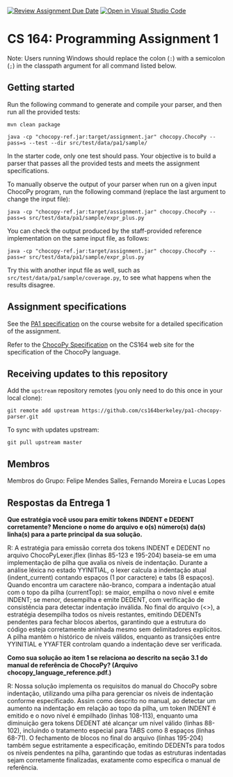 [![Review Assignment Due Date](https://classroom.github.com/assets/deadline-readme-button-22041afd0340ce965d47ae6ef1cefeee28c7c493a6346c4f15d667ab976d596c.svg)](https://classroom.github.com/a/4nHL7_6-)
[![Open in Visual Studio Code](https://classroom.github.com/assets/open-in-vscode-2e0aaae1b6195c2367325f4f02e2d04e9abb55f0b24a779b69b11b9e10269abc.svg)](https://classroom.github.com/online_ide?assignment_repo_id=18895483&assignment_repo_type=AssignmentRepo)
# CS 164: Programming Assignment 1

[PA1 Specification]: https://drive.google.com/open?id=1oYcJ5iv7Wt8oZNS1bEfswAklbMxDtwqB
[ChocoPy Specification]: https://drive.google.com/file/d/1mrgrUFHMdcqhBYzXHG24VcIiSrymR6wt

Note: Users running Windows should replace the colon (`:`) with a semicolon (`;`) in the classpath argument for all command listed below.

## Getting started

Run the following command to generate and compile your parser, and then run all the provided tests:

    mvn clean package

    java -cp "chocopy-ref.jar:target/assignment.jar" chocopy.ChocoPy --pass=s --test --dir src/test/data/pa1/sample/

In the starter code, only one test should pass. Your objective is to build a parser that passes all the provided tests and meets the assignment specifications.

To manually observe the output of your parser when run on a given input ChocoPy program, run the following command (replace the last argument to change the input file):

    java -cp "chocopy-ref.jar:target/assignment.jar" chocopy.ChocoPy --pass=s src/test/data/pa1/sample/expr_plus.py

You can check the output produced by the staff-provided reference implementation on the same input file, as follows:

    java -cp "chocopy-ref.jar:target/assignment.jar" chocopy.ChocoPy --pass=r src/test/data/pa1/sample/expr_plus.py

Try this with another input file as well, such as `src/test/data/pa1/sample/coverage.py`, to see what happens when the results disagree.

## Assignment specifications

See the [PA1 specification][] on the course
website for a detailed specification of the assignment.

Refer to the [ChocoPy Specification][] on the CS164 web site
for the specification of the ChocoPy language. 

## Receiving updates to this repository

Add the `upstream` repository remotes (you only need to do this once in your local clone):

    git remote add upstream https://github.com/cs164berkeley/pa1-chocopy-parser.git

To sync with updates upstream:

    git pull upstream master


## Membros

Membros do Grupo: Felipe Mendes Salles, Fernando Moreira e Lucas Lopes

## Respostas da Entrega 1

**Que estratégia você usou para emitir tokens INDENT e DEDENT corretamente? Mencione o nome do arquivo e o(s) número(s) da(s) linha(s) para a parte principal da sua solução.**

R: A estratégia para emissão correta dos tokens INDENT e DEDENT no arquivo ChocoPyLexer.jflex (linhas 85-123 e 195-204) baseia-se em uma implementação de pilha que avalia os níveis de indentação. Durante a análise léxica no estado YYINITIAL, o lexer calcula a indentação atual (indent_current) contando espaços (1 por caractere) e tabs (8 espaços). Quando encontra um caractere não-branco, compara a indentação atual com o topo da pilha (currentTop): se maior, empilha o novo nível e emite INDENT; se menor, desempilha e emite DEDENT, com verificação de consistência para detectar indentação inválida. No final do arquivo (<<EOF>>), a estratégia desempilha todos os níveis restantes, emitindo DEDENTs pendentes para fechar blocos abertos, garantindo que a estrutura do código esteja corretamente aninhada mesmo sem delimitadores explícitos. A pilha mantém o histórico de níveis válidos, enquanto as transições entre YYINITIAL e YYAFTER controlam quando a indentação deve ser verificada.

**Como sua solução ao item 1 se relaciona ao descrito na seção 3.1 do manual de referência de ChocoPy? (Arquivo chocopy_language_reference.pdf.)**

R: Nossa solução implementa os requisitos do manual do ChocoPy sobre indentação, utilizando uma pilha para gerenciar os níveis de indentação conforme especificado. Assim como descrito no manual, ao detectar um aumento na indentação em relação ao topo da pilha, um token INDENT é emitido e o novo nível é empilhado (linhas 108-113), enquanto uma diminuição gera tokens DEDENT até alcançar um nível válido (linhas 88-102), incluindo o tratamento especial para TABS como 8 espaços (linhas 68-71). O fechamento de blocos no final do arquivo (linhas 195-204) também segue estritamente a especificação, emitindo DEDENTs para todos os níveis pendentes na pilha, garantindo que todas as estruturas indentadas sejam corretamente finalizadas, exatamente como especifica o manual de referência.
